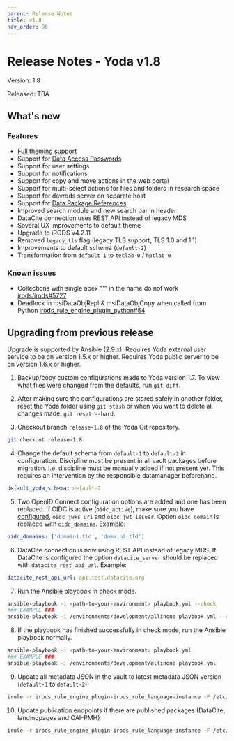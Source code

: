 ```yaml
---
parent: Release Notes
title: v1.8
nav_order: 90
---
```

# Release Notes - Yoda v1.8

Version: 1.8

Released: TBA

## What's new
### Features
- [Full theming support](../design/overview/theme-packages.md)
- Support for [Data Access Passwords](../design/overview/authentication.md)
- Support for user settings
- Support for notifications
- Support for copy and move actions in the web portal
- Support for multi-select actions for files and folders in research space
- Support for davrods server on separate host
- Support for [Data Package References](../design/overview/data_package_reference.md)
- Improved search module and new search bar in header
- DataCite connection uses REST API instead of legacy MDS
- Several UX improvements to default theme
- Upgrade to iRODS v4.2.11
- Removed `legacy_tls` flag (legacy TLS support, TLS 1.0 and 1.1)
- Improvements to default schema (`default-2`)
- Transformation from `default-1` to `teclab-0` / `hptlab-0`

### Known issues
- Collections with single apex "'" in the name do not work [irods/irods#5727](https://github.com/irods/irods/issues/5727)
- Deadlock in msiDataObjRepl & msiDataObjCopy when called from Python [irods_rule_engine_plugin_python#54](https://github.com/irods/irods_rule_engine_plugin_python/issues/54)

## Upgrading from previous release
Upgrade is supported by Ansible (2.9.x).
Requires Yoda external user service to be on version 1.5.x or higher.
Requires Yoda public server to be on version 1.6.x or higher.

1. Backup/copy custom configurations made to Yoda version 1.7.
To view what files were changed from the defaults, run `git diff`.

2. After making sure the configurations are stored safely in another folder, reset the Yoda folder using `git stash` or when you want to delete all changes made: `git reset --hard`.

3. Checkout branch `release-1.8` of the Yoda Git repository.
```bash
git checkout release-1.8
```

4. Change the default schema from `default-1` to `default-2` in configuration.
Discipline must be present in all vault packages before migration.
I.e. discipline must be manually added if not present yet.
This requires an intervention by the responsible datamanager beforehand.
```yaml
default_yoda_schema: default-2
```

5. Two OpenID Connect configuration options are added and one has been replaced. If OIDC is active (`oidc_active`), make sure you have [configured](../administration/configuring-openidc.md), `oidc_jwks_uri` and `oidc_jwt_issuer`. Option `oidc_domain` is replaced with `oidc_domains`. Example:
```yaml
oidc_domains: ['domain1.tld', 'domain2.tld']
```

6. DataCite connection is now using REST API instead of legacy MDS. If DataCite is configured the option `datacite_server` should be replaced with `datacite_rest_api_url`. Example:
```yaml
datacite_rest_api_url: api.test.datacite.org
```

7. Run the Ansible playbook in check mode.
```bash
ansible-playbook -i <path-to-your-environment> playbook.yml --check
### EXAMPLE ###
ansible-playbook -i /environments/development/allinone playbook.yml --check
```

8. If the playbook has finished successfully in check mode, run the Ansible playbook normally.
```bash
ansible-playbook -i <path-to-your-environment> playbook.yml
### EXAMPLE ###
ansible-playbook -i /environments/development/allinone playbook.yml
```

9. Update all metadata JSON in the vault to latest metadata JSON version (`default-1` to `default-2`).
```bash
irule -r irods_rule_engine_plugin-irods_rule_language-instance -F /etc/irods/yoda-ruleset/tools/check-metadata-for-schema-updates.r
```

10. Update publication endpoints if there are published packages (DataCite, landingpages and OAI-PMH):
```bash
irule -r irods_rule_engine_plugin-irods_rule_language-instance -F /etc/irods/yoda-ruleset/tools/update-publications.r
```
